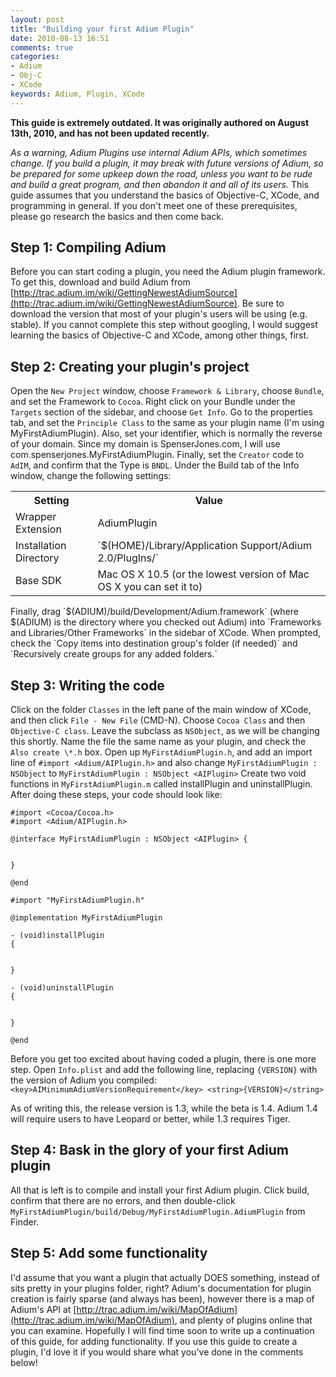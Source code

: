 ```yaml
---
layout: post
title: "Building your first Adium Plugin"
date: 2010-08-13 16:51
comments: true
categories: 
- Adium
- Obj-C
- XCode
keywords: Adium, Plugin, XCode
---
```

**This guide is extremely outdated. It was originally authored on August 13th, 2010, and has not been updated recently.**

*As a warning, Adium Plugins use internal Adium APIs, which sometimes change. If you build a plugin, it may break with future versions of Adium, so be prepared for some upkeep down the road, unless you want to be rude and build a great program, and then abandon it and all of its users.* This guide assumes that you understand the basics of Objective-C, XCode, and programming in general. If you don't meet one of these prerequisites, please go research the basics and then come back.

<!-- more -->

## Step 1: Compiling Adium

Before you can start coding a plugin, you need the Adium plugin framework. To get this, download and build Adium from [http://trac.adium.im/wiki/GettingNewestAdiumSource](http://trac.adium.im/wiki/GettingNewestAdiumSource). Be sure to download the version that most of your plugin's users will be using (e.g. stable). If you cannot complete this step without googling, I would suggest learning the basics of Objective-C and XCode, among other things, first.

## Step 2: Creating your plugin's project

Open the `New Project` window, choose `Framework & Library`, choose `Bundle`, and set the Framework to `Cocoa`.
Right click on your Bundle under the `Targets` section of the sidebar, and choose `Get Info`. Go to the properties tab, and set the `Principle Class` to the same as your plugin name (I'm using MyFirstAdiumPlugin). Also, set your identifier, which is normally the reverse of your domain. Since my domain is SpenserJones.com, I will use com.spenserjones.MyFirstAdiumPlugin. Finally, set the `Creator` code to `AdIM`, and confirm that the Type is `BNDL`.
Under the Build tab of the Info window, change the following settings:
<table width="100%">
<tbody>
<tr><th style="text-align: center;">Setting</th><th style="text-align: center;">Value</th></tr>
<tr>
<td>Wrapper Extension</td>
<td>AdiumPlugin</td>
</tr>
<tr>
<td>Installation Directory</td>
<td>`$(HOME)/Library/Application Support/Adium 2.0/PlugIns/`</td>
</tr>
<tr>
<td>Base SDK</td>
<td>Mac OS X 10.5 (or the lowest version of Mac OS X you can set it to)</td>
</tr>
</tbody>
</table>
Finally, drag `$(ADIUM)/build/Development/Adium.framework` (where $(ADIUM) is the directory where you checked out Adium) into `Frameworks and Libraries/Other Frameworks` in the sidebar of XCode. When prompted, check the `Copy items into destination group's folder (if needed)` and `Recursively create groups for any added folders.`

## Step 3: Writing the code

Click on the folder `Classes` in the left pane of the main window of XCode, and then click `File - New File` (CMD-N). Choose `Cocoa Class` and then `Objective-C class`. Leave the subclass as `NSObject`, as we will be changing this shortly. Name the file the same name as your plugin, and check the `Also create \*.h` box.
Open up `MyFirstAdiumPlugin.h`, and add an import line of `#import <Adium/AIPlugin.h>` and also change `MyFirstAdiumPlugin : NSObject` to `MyFirstAdiumPlugin : NSObject <AIPlugin>`
Create two void functions in `MyFirstAdiumPlugin.m` called installPlugin and uninstallPlugin.  After doing these steps, your code should look like:
``` obj-c MyFirstAdiumPlugin.h
#import <Cocoa/Cocoa.h>
#import <Adium/AIPlugin.h>

@interface MyFirstAdiumPlugin : NSObject <AIPlugin> {
  

}

@end
```

``` obj-c MyFirstAdiumPlugin.m
#import "MyFirstAdiumPlugin.h"

@implementation MyFirstAdiumPlugin

- (void)installPlugin
{
  

}

- (void)uninstallPlugin
{


}

@end
```

Before you get too excited about having coded a plugin, there is one more step. Open `Info.plist` and add the following line, replacing `{VERSION}` with the version of Adium you compiled: `<key>AIMinimumAdiumVersionRequirement</key> <string>{VERSION}</string>`

As of writing this, the release version is 1.3, while the beta is 1.4. Adium 1.4 will require users to have Leopard or better, while 1.3 requires Tiger.

## Step 4: Bask in the glory of your first Adium plugin

All that is left is to compile and install your first Adium plugin. Click build, confirm that there are no errors, and then double-click `MyFirstAdiumPlugin/build/Debug/MyFirstAdiumPlugin.AdiumPlugin` from Finder.

## Step 5: Add some functionality

I'd assume that you want a plugin that actually DOES something, instead of sits pretty in your plugins folder, right? Adium's documentation for plugin creation is fairly sparse (and always has been), however there is a map of Adium's API at [http://trac.adium.im/wiki/MapOfAdium](http://trac.adium.im/wiki/MapOfAdium), and plenty of plugins online that you can examine. Hopefully I will find time soon to write up a continuation of this guide, for adding functionality. If you use this guide to create a plugin, I'd love it if you would share what you've done in the comments below!
